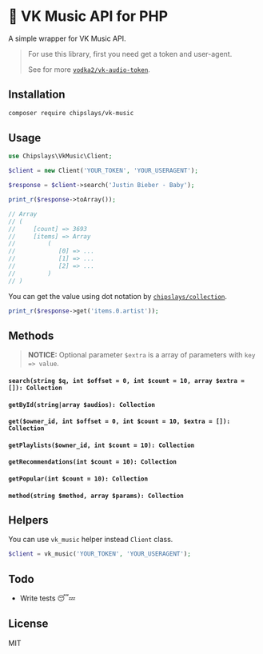 # 🎵 VK Music API for PHP

A simple wrapper for VK Music API.

> For use this library, first you need get a token and user-agent.
>
> See for more [`vodka2/vk-audio-token`](https://github.com/vodka2/vk-audio-token).

## Installation

```bash
composer require chipslays/vk-music
```

## Usage

```php
use Chipslays\VkMusic\Client;

$client = new Client('YOUR_TOKEN', 'YOUR_USERAGENT');

$response = $client->search('Justin Bieber - Baby');

print_r($response->toArray());

// Array
// (
//     [count] => 3693
//     [items] => Array
//         (
//            [0] => ...
//            [1] => ...
//            [2] => ...
//         )
// )
```

You can get the value using dot notation by [`chipslays/collection`](https://github.com/chipslays/collection).

```php
print_r($response->get('items.0.artist'));
```

## Methods

> **NOTICE:** Optional parameter `$extra` is a array of parameters with `key => value`.

#### `search(string $q, int $offset = 0, int $count = 10, array $extra = []): Collection`
#### `getById(string|array $audios): Collection`
#### `get($owner_id, int $offset = 0, int $count = 10, $extra = []): Collection`
#### `getPlaylists($owner_id, int $count = 10): Collection`
#### `getRecommendations(int $count = 10): Collection`
#### `getPopular(int $count = 10): Collection`
#### `method(string $method, array $params): Collection`

## Helpers

You can use `vk_music` helper instead `Client` class.

```php
$client = vk_music('YOUR_TOKEN', 'YOUR_USERAGENT');
```

## Todo

* Write tests 😴💤

## License

MIT
